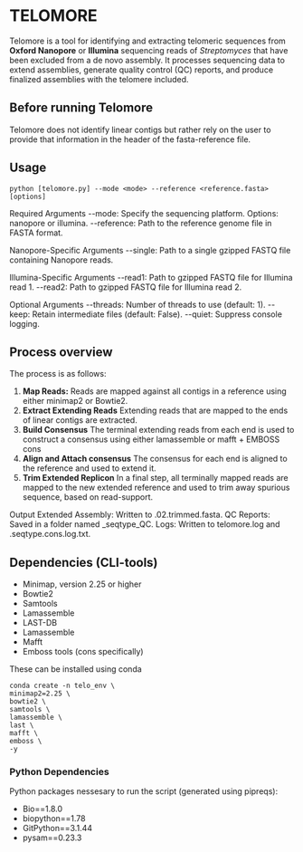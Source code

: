# TELOMORE
Telomore is a tool for identifying and extracting telomeric sequences from **Oxford Nanopore** or **Illumina** sequencing reads of *Streptomyces* that have been excluded from a de novo assembly. It processes sequencing data to extend assemblies, generate quality control (QC) reports, and produce finalized assemblies with the telomere included.

## Before running Telomore
Telomore does not identify linear contigs but rather rely on the user to provide that information in
the header of the fasta-reference file. 

## Usage
```
python [telomore.py] --mode <mode> --reference <reference.fasta> [options]
```

Required Arguments
--mode: Specify the sequencing platform. Options: nanopore or illumina.
--reference: Path to the reference genome file in FASTA format.

Nanopore-Specific Arguments
--single: Path to a single gzipped FASTQ file containing Nanopore reads.

Illumina-Specific Arguments
--read1: Path to gzipped FASTQ file for Illumina read 1.
--read2: Path to gzipped FASTQ file for Illumina read 2.

Optional Arguments
--threads: Number of threads to use (default: 1).
--keep: Retain intermediate files (default: False).
--quiet: Suppress console logging.

## Process overview
The process is as follows:
1. **Map Reads:**
Reads are mapped against all contigs in a reference using either minimap2 or Bowtie2.
2. **Extract Extending Reads**
Extending reads that are mapped to the ends of linear contigs are extracted.
3. **Build Consensus**
The terminal extending reads from each end is used to construct a consensus using either lamassemble or mafft + EMBOSS cons
4. **Align and Attach consensus**
The consensus for each end is aligned to the reference and used to extend it.
5. **Trim Extended Replicon**
In a final step, all terminally mapped reads are mapped to the new extended reference and used to trim away spurious sequence, based on read-support.

Output
Extended Assembly: Written to <basename>.02.trimmed.fasta.
QC Reports: Saved in a folder named <basename>_seqtype_QC.
Logs: Written to telomore.log and <basename>.seqtype.cons.log.txt.


## Dependencies (CLI-tools)
* Minimap, version 2.25 or higher
* Bowtie2
* Samtools
* Lamassemble
* LAST-DB
* Lamassemble
* Mafft
* Emboss tools (cons specifically)

These can be installed using conda
```
conda create -n telo_env \
minimap2=2.25 \
bowtie2 \
samtools \
lamassemble \
last \
mafft \
emboss \
-y
```





### Python Dependencies
Python packages nessesary to run the script (generated using pipreqs):
* Bio==1.8.0
* biopython==1.78
* GitPython==3.1.44
* pysam==0.23.3

